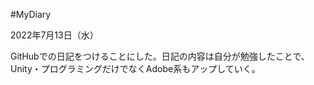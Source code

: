 #MyDiary
<p>2022年7月13日（水）
<p>GitHubでの日記をつけることにした。日記の内容は自分が勉強したことで、Unity・プログラミングだけでなくAdobe系もアップしていく。</p>
